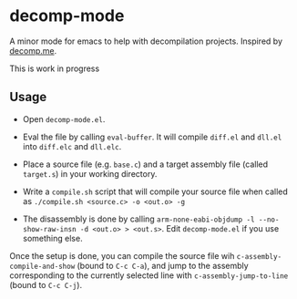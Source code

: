 # decomp-mode
A minor mode for emacs to help with decompilation projects. Inspired by [decomp.me](https://decomp.me/).

This is work in progress

## Usage
- Open `decomp-mode.el`.
- Eval the file by calling `eval-buffer`. It will compile `diff.el` and `dll.el` into `diff.elc` and `dll.elc`.

- Place a source file (e.g. `base.c`) and a target assembly file (called `target.s`) in your working directory.
- Write a `compile.sh` script that will compile your source file when called as `./compile.sh <source.c> -o <out.o> -g`
- The disassembly is done by calling `arm-none-eabi-objdump -l --no-show-raw-insn -d <out.o> > <out.s>`. Edit `decomp-mode.el` if you use something else.

Once the setup is done, you can compile the source file wih `c-assembly-compile-and-show` (bound to `C-c C-a`), and jump to the assembly corresponding to the currently selected line with `c-assembly-jump-to-line` (bound to `C-c C-j`).
